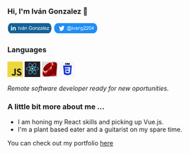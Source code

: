 ### Hi, I'm Iván Gonzalez 👋

[![Foo](https://github.com/ivangonzalez224/ivangonzalez224/blob/main/linkindLink.png?raw=true)](https://www.linkedin.com/in/iv%C3%A1n-gonzalez-robles-957491275/)
[![Foo](https://github.com/ivangonzalez224/ivangonzalez224/blob/main/twitterLink.png?raw=true)](https://twitter.com/ivang2204)

### Languages

![Foo](https://github.com/ivangonzalez224/ivangonzalez224/blob/main/jsLogo.png?raw=true) ![Foo](https://github.com/ivangonzalez224/ivangonzalez224/blob/main/reactLogo.png?raw=true) ![Foo](https://github.com/ivangonzalez224/ivangonzalez224/blob/main/rubyLogo.png?raw=true) ![Foo](https://raw.githubusercontent.com/ivangonzalez224/ivangonzalez224/main/cssLogo.png)

*Remote software developer ready for new oportunities.*  

### A little bit more about me ...
- I am honing my React skills and picking up Vue.js.
- I'm a plant based eater and a guitarist on my spare time.

You can check out my portfolio [here](https://ivangonzalez224.github.io/portfolio.io/)  
<!--
**ivangonzalez224/ivangonzalez224** is a ✨ _special_ ✨ repository because its `README.md` (this file) appears on your GitHub profile.

Here are some ideas to get you started:

- 🔭 I’m currently working on ...
- 🌱 I’m currently learning ...
- 👯 I’m looking to collaborate on ...
- 🤔 I’m looking for help with ...
- 💬 Ask me about ...
- 📫 How to reach me: ...
- 😄 Pronouns: ...
- ⚡ Fun fact: ...
-->
